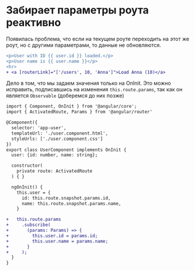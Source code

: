 # Забирает параметры роута реактивно

Появилась проблема, что если на текущем роуте переходить на этот же роут, но с другими параметрами, то данные не обновляются.
```diff
<p>User with ID {{ user.id }} loaded.</p>
<p>User name is {{ user.name }}</p>
<hr>
+ <a [routerLink]="['/users', 10, 'Anna']">Load Anna (10)</a>
```

Дело в том, что мы задаем значения только на OnInit. Это можно исправить, подписавшись на изменения `this.route.params`,
так как он является `Observable` (доберемся до них позже)

```diff
import { Component, OnInit } from '@angular/core';
import { ActivatedRoute, Params } from '@angular/router'

@Component({
  selector: 'app-user',
  templateUrl: './user.component.html',
  styleUrls: ['./user.component.css']
})
export class UserComponent implements OnInit {
  user: {id: number, name: string};

  constructor(
    private route: ActivatedRoute
  ) { }

  ngOnInit() {
    this.user = {
      id: this.route.snapshot.params.id,
      name: this.route.snapshot.params.name,
    }

+   this.route.params
+     .subscribe(
+       (params: Params) => {
+         this.user.id = params.id;
+         this.user.name = params.name;
+       }
+     );
  }
}
```
